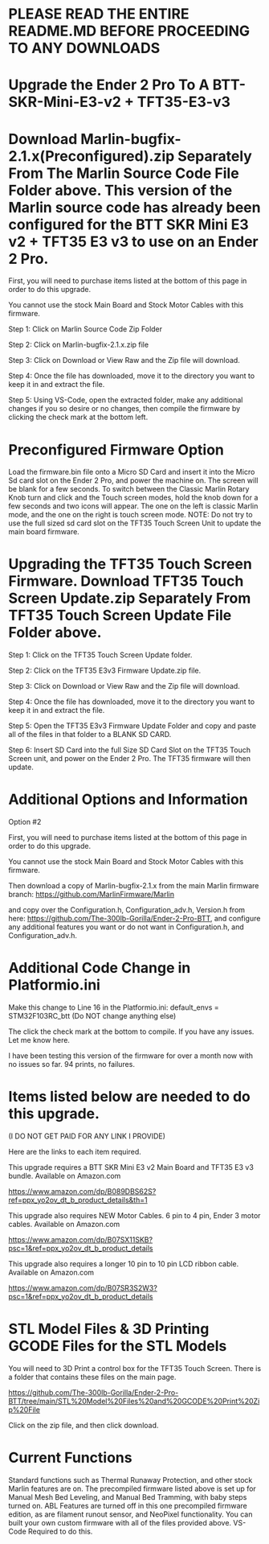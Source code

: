 # PLEASE READ THE ENTIRE README.MD BEFORE PROCEEDING TO ANY DOWNLOADS
# Upgrade the Ender 2 Pro To A BTT-SKR-Mini-E3-v2 + TFT35-E3-v3
# Download Marlin-bugfix-2.1.x(Preconfigured).zip Separately From The Marlin Source Code File Folder above. This version of the Marlin source code has already been configured for the BTT SKR Mini E3 v2 + TFT35 E3 v3 to use on an Ender 2 Pro.

First, you will need to purchase items listed at the bottom of this page in order to do this upgrade.

You cannot use the stock Main Board and Stock Motor Cables with this firmware.

Step 1: Click on Marlin Source Code Zip Folder

Step 2: Click on Marlin-bugfix-2.1.x.zip file

Step 3: Click on Download or View Raw and the Zip file will download.

Step 4: Once the file has downloaded, move it to the directory you want to keep it in
and extract the file.

Step 5: Using VS-Code, open the extracted folder, make any additional changes if you so desire or no changes, then compile the firmware by clicking the check mark at the bottom left.

# Preconfigured Firmware Option

Load the firmware.bin file onto a Micro SD Card and insert it into the Micro Sd card slot on the Ender 2 Pro, and power the machine on. The screen will be blank for a few seconds. To switch between the Classic Marlin Rotary Knob turn and click and the Touch screen modes, hold the knob down for a few seconds and two icons will appear. The one on the left is classic Marlin mode, and the one on the right is touch screen mode. NOTE: Do not try to use the full sized sd card slot on the TFT35 Touch Screen Unit to update the main board firmware.


# Upgrading the TFT35 Touch Screen Firmware. Download TFT35 Touch Screen Update.zip Separately From TFT35 Touch Screen Update File Folder above.

Step 1: Click on the TFT35 Touch Screen Update folder.

Step 2: Click on the TFT35 E3v3 Firmware Update.zip file.

Step 3: Click on Download or View Raw and the Zip file will download.

Step 4: Once the file has downloaded, move it to the directory you want to keep it in
and extract the file.

Step 5: Open the TFT35 E3v3 Firmware Update Folder and copy and paste all of the files in that folder to a BLANK SD CARD.

Step 6: Insert SD Card into the full Size SD Card Slot on the TFT35 Touch Screen unit, and power on the Ender 2 Pro. The TFT35 firmware will then update.

# Additional Options and Information
Option #2

First, you will need to purchase items listed at the bottom of this page in order to do this upgrade.

You cannot use the stock Main Board and Stock Motor Cables with this firmware.

Then download a copy of Marlin-bugfix-2.1.x from the main Marlin firmware branch: https://github.com/MarlinFirmware/Marlin

and copy over the Configuration.h, Configuration_adv.h, Version.h from here: 
https://github.com/The-300lb-Gorilla/Ender-2-Pro-BTT, and configure any additional features you want or do not want in Configuration.h, and Configuration_adv.h.

# Additional Code Change in Platformio.ini

Make this change to Line 16 in the Platformio.ini: default_envs = STM32F103RC_btt (Do NOT change anything else)

The click the check mark at the bottom to compile. If you have any issues. Let me know here. 

I have been testing this version of the firmware for over a month now with no issues so far. 94 prints, no failures.

# Items listed below are needed to do this upgrade. 
(I DO NOT GET PAID FOR ANY LINK I PROVIDE)

Here are the links to each item required. 

This upgrade requires a BTT SKR Mini E3 v2 Main Board and TFT35 E3 v3 bundle. Available on Amazon.com

https://www.amazon.com/dp/B089DBS62S?ref=ppx_yo2ov_dt_b_product_details&th=1

This upgrade also requires NEW Motor Cables. 6 pin to 4 pin, Ender 3 motor cables. Available on Amazon.com

https://www.amazon.com/dp/B07SX11SKB?psc=1&ref=ppx_yo2ov_dt_b_product_details

This upgrade also requires a longer 10 pin to 10 pin LCD ribbon cable. Available on Amazon.com

https://www.amazon.com/dp/B07SR3S2W3?psc=1&ref=ppx_yo2ov_dt_b_product_details

# STL Model Files & 3D Printing GCODE Files for the STL Models

You will need to 3D Print a control box for the TFT35 Touch Screen. There is a folder that contains these files on the main page.

https://github.com/The-300lb-Gorilla/Ender-2-Pro-BTT/tree/main/STL%20Model%20Files%20and%20GCODE%20Print%20Zip%20File

Click on the zip file, and then click download.

# Current Functions
Standard functions such as Thermal Runaway Protection, and other stock Marlin features are on.
The precompiled firmware listed above is set up for Manual Mesh Bed Leveling, and Manual Bed Tramming, with baby steps turned on.
ABL Features are turned off in this one precompiled firmware edition, as are filament runout sensor, and NeoPixel functionality.
You can built your own custom firmware with all of the files provided above. VS-Code Required to do this.

